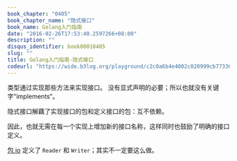 ```yaml
---
book_chapter: "0405"
book_chapter_name: "隐式接口"
book_name: Golang入门指南
date: "2016-02-26T17:53:40.2597266+08:00"
description: ""
disqus_identifier: book00010405
slug: ""
title: Golang入门指南-隐式接口
codeurl: "https://wide.b3log.org/playground/c2c0a6b4e4002c020999cb77336aeff8.go"
---
```

类型通过实现那些方法来实现接口。
没有显式声明的必要；所以也就没有关键字“implements“。

隐式接口解藕了实现接口的包和定义接口的包：互不依赖。

因此，也就无需在每一个实现上增加新的接口名称，这样同时也鼓励了明确的接口定义。

[包 io](https://go-zh.org/pkg/io/) 定义了 `Reader` 和 `Writer`；其实不一定要这么做。

<!-- ```go
package main

import (
	"fmt"
	"os"
)

type Reader interface {
	Read(b []byte) (n int, err error)
}

type Writer interface {
	Write(b []byte) (n int, err error)
}

type ReadWriter interface {
	Reader
	Writer
}

func main() {
	var w Writer

	// os.Stdout 实现了 Writer
	w = os.Stdout

	fmt.Fprintf(w, "hello, writer\n")
}

``` -->


